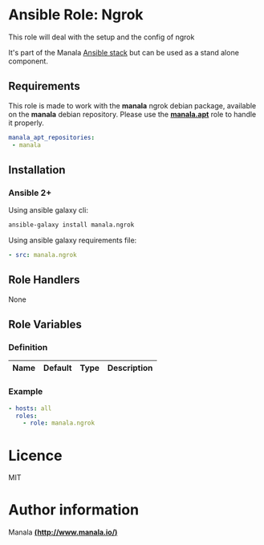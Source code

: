 # Ansible Role: Ngrok

This role will deal with the setup and the config of ngrok

It's part of the Manala <a href="http://www.manala.io" target="_blank">Ansible stack</a> but can be used as a stand alone component.

## Requirements

This role is made to work with the __manala__ ngrok debian package, available on the __manala__ debian repository. Please use the [**manala.apt**](https://galaxy.ansible.com/manala/apt/) role to handle it properly.

```yaml
manala_apt_repositories:
 - manala
```


## Installation

### Ansible 2+

Using ansible galaxy cli:

```bash
ansible-galaxy install manala.ngrok
```

Using ansible galaxy requirements file:

```yaml
- src: manala.ngrok
```

## Role Handlers

None

## Role Variables

### Definition

| Name                           | Default  | Type   | Description     |
| ------------------------------ | -------- | ------ | --------------- |

### Example

```yaml
- hosts: all
  roles:
    - role: manala.ngrok
```

# Licence

MIT

# Author information

Manala [**(http://www.manala.io/)**](http://www.manala.io)